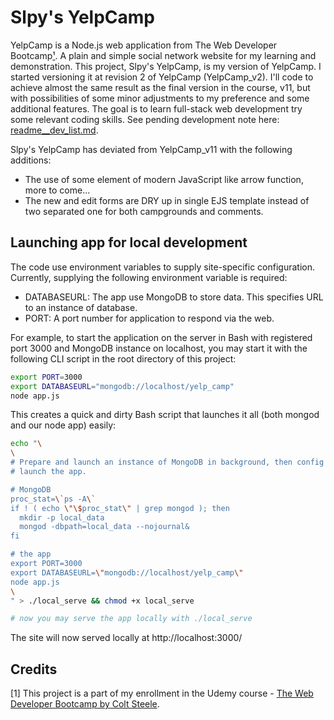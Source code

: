 # Slpy's YelpCamp
YelpCamp is a Node.js web application from The Web Developer Bootcamp[¹](#credits). A plain and simple social network website for my learning and demonstration. This project, Slpy's YelpCamp, is my version of YelpCamp. I started versioning it at revision 2 of YelpCamp (YelpCamp_v2). I'll code to achieve almost the same result as the final version in the course, v11, but with possibilities of some minor adjustments to my preference and some additional features. The goal is to learn full-stack web development try some relevant coding skills. See pending development note here: [readme__dev_list.md](readme__dev_list.md).

Slpy's YelpCamp has deviated from YelpCamp_v11 with the following additions:
* The use of some element of modern JavaScript like arrow function, more to come...
* The new and edit forms are DRY up in single EJS template instead of two separated one for both campgrounds and comments.

## Launching app for local development
The code use environment variables to supply site-specific configuration. Currently, supplying the following environment variable is required:
* DATABASEURL: The app use MongoDB to store data. This specifies URL to an instance of database.
* PORT: A port number for application to respond via the web.

For example, to start the application on the server in Bash with registered port 3000 and MongoDB instance on localhost, you may start it with the following CLI script in the root directory of this project: 
```bash
export PORT=3000
export DATABASEURL="mongodb://localhost/yelp_camp"
node app.js
```

This creates a quick and dirty Bash script that launches it all (both mongod and our node app) easily:
```bash
echo "\
\
# Prepare and launch an instance of MongoDB in background, then config and 
# launch the app.

# MongoDB
proc_stat=\`ps -A\`
if ! ( echo \"\$proc_stat\" | grep mongod ); then
  mkdir -p local_data
  mongod -dbpath=local_data --nojournal&
fi

# the app
export PORT=3000
export DATABASEURL=\"mongodb://localhost/yelp_camp\"
node app.js
\
" > ./local_serve && chmod +x local_serve

# now you may serve the app locally with ./local_serve
```

The site will now served locally at http://localhost:3000/

## Credits

[1] This project is a part of my enrollment in the Udemy course - [The Web Developer Bootcamp by Colt Steele](https://www.udemy.com/the-web-developer-bootcamp/).

